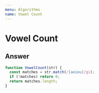```yaml
---
menu: Algorithms
name: Vowel Count
---
```


# Vowel Count

## Answer

```javascript
function VowelCount(str) {
  const matches = str.match(/[aeiou]/gi);
  if (!matches) return 0;
  return matches.length;
}
```
